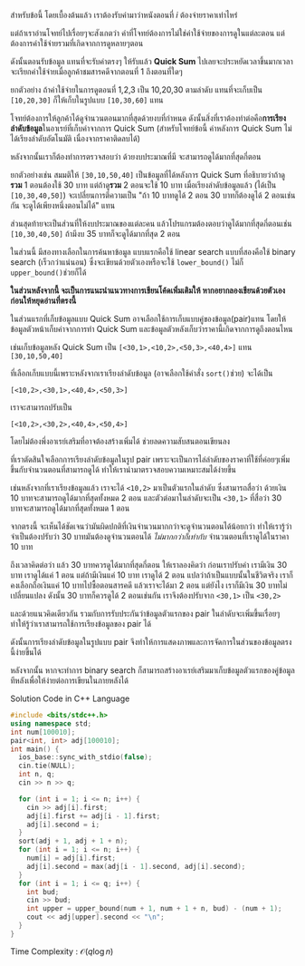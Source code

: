 สำหรับข้อนี้ โดยเบื้องต้นแล้ว เราต้องรับค่ามาว่าหนังตอนที่ $i$ ต้องจ่ายราคาเท่าไหร่ 

แต่ถ้าเราอ่านโจทย์ไปเรื่อยๆจะสังเกตว่า ค่าที่โจทย์ต้องการไม่ใช่ค่าใช้จ่ายของการดูในแต่ละตอน แต่ต้องการค่าใช้จ่ายรวมที่เกิดจากการดูหลายๆตอน

ดังนั้นตอนรับข้อมูล แทนที่จะรับค่าตรงๆ ให้รับแล้ว **Quick Sum** ไปเลยจะประหยัดเวลาขึ้นมากเวลาจะเรียกค่าใช้จ่ายเมื่อลูกค้าชมสารคดีจากตอนที่ 1 ถึงตอนที่ใดๆ

ยกตัวอย่าง ถ้าค่าใช้จ่ายในการดูตอนที่ 1,2,3 เป็น 10,20,30 ตามลำดับ แทนที่จะเก็บเป็น `[10,20,30]` ก็ให้เก็บในรูปแบบ `[10,30,60]` แทน

โจทย์ต้องการให้ลูกค้าได้ดูจำนวนตอนมากที่สุดด้วยงบที่กำหนด ดังนั้นสิ่งที่เราต้องทำต่อคือ**การเรียงลำดับข้อมูล**ในอาเรย์ที่เก็บค่าจากการ Quick Sum (สำหรับโจทย์ข้อนี้ ค่าหลังการ Quick Sum ไม่ได้เรียงลำดับอัตโนมัติ เนื่องจากราคาติดลบได้) 

หลังจากนั้นเราก็ต้องทำการตรวจสอบว่า ด้วยงบประมาณที่มี จะสามารถดูได้มากที่สุดกี่ตอน 

ยกตัวอย่างเช่น สมมติให้ `[30,10,50,40]` เป็นข้อมูลที่ได้หลังการ Quick Sum ที่อธิบายว่าถ้าดู**รวม** 1 ตอนต้องใช้ 30 บาท แต่ถ้าดู**รวม** 2 ตอนจะใช้ 10 บาท เมื่อเรียงลำดับข้อมูลแล้ว (ได้เป็น `[10,30,40,50]`) จะเปลี่ยนการตีความเป็น "ถ้า 10 บาทดูได้ 2 ตอน 30 บาทก็ต้องดูได้ 2 ตอนเช่นกัน จะดูได้เพียงหนึ่งตอนไม่ได้" แทน

ส่วนสุดท้ายจะเป็นส่วนที่ให้งบประมาณของแต่ละคน แล้วโปรแกรมต้องตอบว่าดูได้มากที่สุดกี่ตอนเช่น `[10,30,40,50]` ถ้ามีงบ 35 บาทก็จะดูได้มากที่สุด 2 ตอน

ในส่วนนี้ มีสองทางเลือกในการค้นหาข้อมูล แบบแรกคือใช้ linear search แบบที่สองคือใช้ binary search (เร็วกว่าแน่นอน) ซึ่งจะเขียนด้วยตัวเองหรือจะใช้ `lower_bound()` ไม่ก็ `upper_bound()`ช่วยก็ได้

**ในส่วนหลังจากนี้ จะเป็นการแนะนำแนวทางการเขียนโค้ดเพิ่มเติมให้ หากอยากลองเขียนด้วยตัวเองก่อนให้หยุดอ่านที่ตรงนี้** 

ในส่วนแรกที่เก็บข้อมูลแบบ Quick Sum อาจเลือกใช้การเก็บแบบคู่ของข้อมูล(pair)แทน โดยให้ข้อมูลตัวหน้าเก็บค่าจากการทำ Quick Sum และข้อมูลตัวหลังเก็บว่าราคานี้เกิดจากการดูถึงตอนไหน

เช่นเก็บข้อมูลหลัง Quick Sum เป็น `[<30,1>,<10,2>,<50,3>,<40,4>]` แทน `[30,10,50,40]`

ที่เลือกเก็บแบบนี้เพราะหลังจากเราเรียงลำดับข้อมูล (อาจเลือกใช้คำสั่ง `sort()`ช่วย) จะได้เป็น

`[<10,2>,<30,1>,<40,4>,<50,3>]` 

เราจะสามารถปรับเป็น

`[<10,2>,<30,2>,<40,4>,<50,4>]` 

โดยไม่ต้องพึ่งอาเรย์เสริมที่อาจต้องสร้างเพิ่มได้ ช่วยลดความสับสนตอนเขียนลง

ที่เราตัดสินใจเลือกการเรียงลำดับข้อมูลในรูป pair เพราะจะเป็นการไล่ลำดับของราคาที่ใช้ที่ค่อยๆเพิ่มขึ้นกับจำนวนตอนที่สามารถดูได้ ทำให้เรานำมาตรวจสอบความเหมาะสมได้ง่ายขึ้น

เช่นหลังจากที่เราเรียงข้อมูลแล้ว เราจะได้ `<10,2>` มาเป็นตัวแรกในลำดับ ซึ่งสามารถสื่อว่า ด้วยเงิน 10 บาทจะสามารถดูได้มากที่สุดทั้งหมด 2 ตอน และตัวต่อมาในลำดับจะเป็น `<30,1>` ที่สื่อว่า 30 บาทจะสามารถดูได้มากที่สุดทั้งหมด 1 ตอน 

จากตรงนี้ จะเห็นได้ชัดเจนว่ามันผิดปกติที่เงินจำนวนมากกว่าจะดูจำนวนตอนได้น้อยกว่า ทำให้เรารู้ว่าจำเป็นต้องปรับว่า 30 บาทมันต้องดูจำนวนตอนได้ *ไม่มากกว่าก็เท่ากับ* จำนวนตอนที่เราดูได้ในราคา 10 บาท

ถึงเวลาคิดต่อว่า แล้ว 30 บาทควรดูได้มากที่สุดกี่ตอน ให้เราลองคิดว่า ก่อนเราปรับค่า เรามีเงิน 30 บาท เราดูได้แค่ 1 ตอน แต่ถ้ามีเงินแค่ 10 บาท เราดูได้ 2 ตอน แปลว่าถ้าเป็นแบบนั้นในชีวิตจริง เราก็คงเลือกถือเงินแค่ 10 บาทไปซื้อตอนสารคดี แล้วเราจะได้มา 2 ตอน แต่ยังไง เราก็มีเงิน 30 บาทไม่เปลี่ยนแปลง ดังนั้น 30 บาทก็ควรดูได้ 2 ตอนเช่นกัน เราจึงต้องปรับจาก `<30,1>` เป็น `<30,2>`

และด้วยแนวคิดเดียวกัน รวมกับการรับประกันว่าข้อมูลตัวแรกของ pair ในลำดับจะเพิ่มขึ้นเรื่อยๆ ทำให้รู้ว่าเราสามารถใช้การเรียงข้อมูลของ pair ได้

ดังนั้นการเรียงลำดับข้อมูลในรูปแบบ pair จึงทำให้การแสดงภาพและการจัดการในส่วนของข้อมูลตรงนี้ง่ายขึ้นได้

หลังจากนั้น หากจะทำการ binary search ก็สามารถสร้างอาเรย์เสริมมาเก็บข้อมูลตัวแรกของคู่ข้อมูลทีหลังเพื่อให้ง่ายต่อการเขียนในภายหลังได้

Solution Code in C++ Language

```cpp
#include <bits/stdc++.h>
using namespace std;
int num[100010];
pair<int, int> adj[100010];
int main() {
  ios_base::sync_with_stdio(false);
  cin.tie(NULL);
  int n, q;
  cin >> n >> q;

  for (int i = 1; i <= n; i++) {
    cin >> adj[i].first;
    adj[i].first += adj[i - 1].first;
    adj[i].second = i;
  }
  sort(adj + 1, adj + 1 + n);
  for (int i = 1; i <= n; i++) {
    num[i] = adj[i].first;
    adj[i].second = max(adj[i - 1].second, adj[i].second);
  }
  for (int i = 1; i <= q; i++) {
    int bud;
    cin >> bud;
    int upper = upper_bound(num + 1, num + 1 + n, bud) - (num + 1);
    cout << adj[upper].second << "\n";
  }
}
```
Time Complexity : $\mathcal{O}{(q\log n)}$
